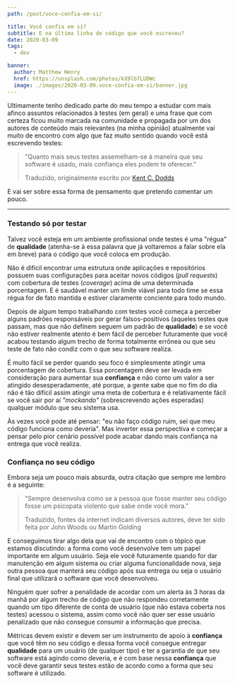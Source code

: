 ```yaml
---
path: /post/voce-confia-em-si/

title: Você confia em si?
subtitle: E na última linha de código que você escreveu?
date: 2020-03-09
tags:
  - dev

banner:
  author: Matthew Henry
  href: https://unsplash.com/photos/kX9lb7LUDWc
  image: ./images/2020-03-09.voce-confia-em-si/banner.jpg
---
```


Ultimamente tenho dedicado parte do meu tempo a estudar com mais afinco assuntos relacionados à testes (em geral) e uma frase que com certeza ficou muito marcada na comunidade e propagada por um dos autores de conteúdo mais relevantes (na minha opinião) atualmente vai muito de encontro com algo que faz muito sentido quando você está escrevendo testes:

> "Quanto mais seus testes assemelham-se à maneira que seu software é usado, mais confiança eles podem te oferecer."
>
> Traduzido, originalmente escrito por [Kent C. Dodds](https://twitter.com/kentcdodds/status/977018512689455106)

E vai ser sobre essa forma de pensamento que pretendo comentar um pouco.

---

### Testando só por testar
Talvez você esteja em um ambiente profissional onde testes é uma "régua" de **qualidade** (atenha-se à essa palavra que já voltaremos a falar sobre ela em breve) para o código que você coloca em produção.

Não é difícil encontrar uma estrutura onde aplicações e repositórios possuem suas configurações para aceitar novos códigos (*pull requests*) com cobertura de testes (*coverage*) acima de uma determinada porcentagem. E é saudável manter um limíte viável para todo time se essa régua for de fato mantida e estiver claramente conciente para todo mundo.

Depois de algum tempo trabalhando com testes você começa a perceber alguns padrões responsáveis por gerar falsos-positivos (aqueles testes que passam, mas que não definem seguem um padrão de **qualidade**) e se você não estiver realmente atento é bem fácil de perceber futuramente que você acabou testando algum trecho de forma totalmente errônea ou que seu teste de fato não condiz com o que seu software realiza.

É muito fácil se perder quando seu foco é simplesmente atingir uma porcentagem de cobertura.
Essa porcentagem deve ser levada em consideração para aumentar sua **confiança** e não como um valor a ser atingido desesperadamente, até porque, a gente sabe que no fim do dia não é tão difícil assim atingir uma meta de cobertura e é relativamente fácil se você sair por aí *"mockando"* (sobrescrevendo ações esperadas) qualquer módulo que seu sistema usa.

Às vezes você pode até pensar: "eu não faço código ruim, sei que meu código funciona como deveria". Mas inverter essa perspectiva e começar a pensar pelo pior cenário possível pode acabar dando mais confiança na entrega que você realiza.

### Confiança no seu código
Embora seja um pouco mais absurda, outra citação que sempre me lembro é a seguinte:

> "Sempre desenvolva como se a pessoa que fosse manter seu código fosse um psicopata violento que sabe onde você mora."
>
> Traduzido, fontes da internet indicam diversos autores, deve ter sido feita por John Woods ou Martin Golding

E conseguimos tirar algo dela que vai de encontro com o tópico que estamos discutindo: a forma como você desenvolve tem um papel importante em algum usuário.
Seja ele você futuramente quando for dar manutenção em algum sistema ou criar alguma funcionalidade nova, seja outra pessoa que manterá seu código após sua entrega ou seja o usuário final que utilizará o software que você desenvolveu.

Ninguém quer sofrer a penalidade de acordar com um alerta às 3 horas da manhã por algum trecho de código que não respondeu corretamente quando um tipo diferente de conta de usuário (que não estava coberta nos testes) acessou o sistema, assim como você não quer ser esse usuário penalizado que não consegue consumir a informação que precisa.

Métricas devem existir e devem ser um instrumento de apoio à **confiança** que você têm no seu código e dessa forma você consegue entregar **qualidade** para um usuário (de qualquer tipo) e ter a garantia de que seu software está agindo como deveria, e é com base nessa **confiança** que você deve garantir seus testes estão de acordo como a forma que seu software é utilizado.
